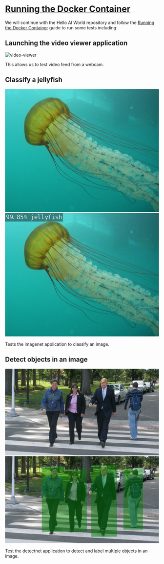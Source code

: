 # [Running the Docker Container](https://github.com/dusty-nv/jetson-inference/blob/master/docs/aux-docker.md)

We will continue with the Hello AI World repository and follow the [Running the Docker Container](https://github.com/dusty-nv/jetson-inference/blob/master/docs/aux-docker.md) guide to run some tests including:


## Launching the video viewer application

![video-viewer](./images/video-viewer.gif)

This allows us to test video feed from a webcam.

## Classify a jellyfish

![jellyfish](./images/jellyfish.jpg)
![classified-jellyfish](./images/classified-jellyfish.jpg)

Tests the imagenet application to classify an image.

## Detect objects in an image

![multiple-people](./images/multiple-people.jpg)
![detected-multiple-people](./images/detected-multiple-people.jpg)

Test the detectnet application to detect and label multiple objects in an image.
